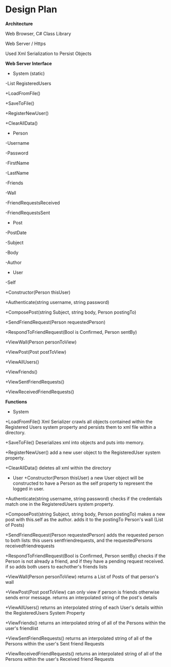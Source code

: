 # Design Plan

**Architecture**

Web Browser, C# Class Library

Web Server / Https

Used Xml Serialization to Persist Objects

**Web Server Interface**

- System (static)

 -List <Person> RegisteredUsers

 +LoadFromFile()
 
 +SaveToFile()
 
 +RegisterNewUser()
 
 +ClearAllData()

- Person

 -Username
 
 -Password
 
 -FirstName
 
 -LastName
 
 -Friends
 
 -Wall
 
 -FriendRequestsReceived
 
 -FriendRequestsSent

- Post

 -PostDate
 
 -Subject
 
 -Body
 
 -Author

- User

 -Self
 
 +Constructor(Person thisUser)
 
 +Authenticate(string username, string password)
 
 +ComposePost(string Subject, string body, Person postingTo)
 
 +SendFriendRequest(Person requestedPerson)
 
 +RespondToFriendRequest(Bool is Confirmed, Person sentBy)
 
 +ViewWall(Person personToView)
 
 +ViewPost(Post postToView)
 
 +ViewAllUsers()
 
 +ViewFriends()
 
 +ViewSentFriendRequests()
 
 +ViewReceivedFriendRequests()

**Functions**

- System

 +LoadFromFile()
 Xml Serializer crawls all objects contained within the Registered Users system property and persists them to xml file within a directory.
 
 +SaveToFile()
 Deserializes xml into objects and puts into memory.
 
 +RegisterNewUser()
 add a new user object to the RegisteredUser system property.
 
 +ClearAllData()
 deletes all xml within the directory

- User
 +Constructor(Person thisUser)
 a new User object will be constructed to have a Person as the self property to represent the logged in user.
 
 +Authenticate(string username, string password)
 checks if the credentials match one in the RegisteredUsers system property.
 
 +ComposePost(string Subject, string body, Person postingTo)
 makes a new post with this.self as the author. adds it to the postingTo Person's wall (List of Posts)
 
 +SendFriendRequest(Person requestedPerson)
 adds the requested person to both lists: this users sentfriendrequests, and the requestedPersons receivedfriendrequests
 
 +RespondToFriendRequest(Bool is Confirmed, Person sentBy)
 checks if the Person is not already a friend, and if they have a pending request received. 
 if so adds both users to eachother's friends lists
 
 +ViewWall(Person personToView)
 returns a List of Posts of that person's wall
 
 +ViewPost(Post postToView)
 can only view if person is friends otherwise sends error message.
 returns an interpolated string of the post's details
 
 +ViewAllUsers()
 returns an interpolated string of each User's details within the RegisteredUsers System Property
 
 +ViewFriends()
 returns an interpolated string of all of the Persons within the user's friendlist
 
 +ViewSentFriendRequests()
 returns an interpolated string of all of the Persons within the user's Sent friend Requests
 
 +ViewReceivedFriendRequests()
 returns an interpolated string of all of the Persons within the user's Received friend Requests
	
